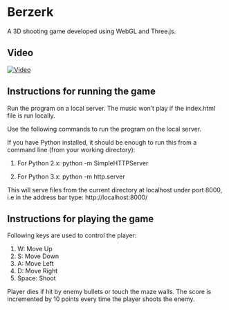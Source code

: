 # Berzerk
A 3D shooting game developed using WebGL and Three.js.

## Video
[![Video](http://i3.ytimg.com/vi/Ek_L5upUZSw/maxresdefault.jpg)](https://youtu.be/Ek_L5upUZSw)

## Instructions for running the game
Run the program on a local server. The music won’t play if the index.html file is run locally.

Use the following commands to run the program on the local server.

If you have Python installed, it should be enough to run this from a command line (from your working directory):

1. For Python 2.x:
python -m SimpleHTTPServer

2. For Python 3.x:
python -m http.server

This will serve files from the current directory at localhost under port 8000, i.e in the address bar type:
http://localhost:8000/

## Instructions for playing the game
Following keys are used to control the player:
1. W: Move Up
2. S: Move Down
3. A: Move Left
4. D: Move Right
5. Space: Shoot

Player dies if hit by enemy bullets or touch the maze walls. The score is incremented by 10 points every time the player shoots the enemy.
